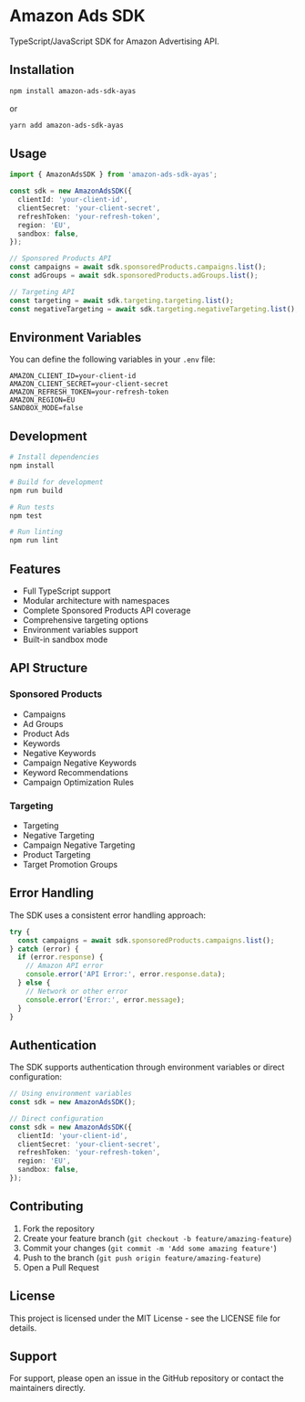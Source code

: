 # Amazon Ads SDK

TypeScript/JavaScript SDK for Amazon Advertising API.

## Installation

```bash
npm install amazon-ads-sdk-ayas
```

or

```bash
yarn add amazon-ads-sdk-ayas
```

## Usage

```typescript
import { AmazonAdsSDK } from 'amazon-ads-sdk-ayas';

const sdk = new AmazonAdsSDK({
  clientId: 'your-client-id',
  clientSecret: 'your-client-secret',
  refreshToken: 'your-refresh-token',
  region: 'EU',
  sandbox: false,
});

// Sponsored Products API
const campaigns = await sdk.sponsoredProducts.campaigns.list();
const adGroups = await sdk.sponsoredProducts.adGroups.list();

// Targeting API
const targeting = await sdk.targeting.targeting.list();
const negativeTargeting = await sdk.targeting.negativeTargeting.list();
```

## Environment Variables

You can define the following variables in your `.env` file:

```env
AMAZON_CLIENT_ID=your-client-id
AMAZON_CLIENT_SECRET=your-client-secret
AMAZON_REFRESH_TOKEN=your-refresh-token
AMAZON_REGION=EU
SANDBOX_MODE=false
```

## Development

```bash
# Install dependencies
npm install

# Build for development
npm run build

# Run tests
npm test

# Run linting
npm run lint
```

## Features

- Full TypeScript support
- Modular architecture with namespaces
- Complete Sponsored Products API coverage
- Comprehensive targeting options
- Environment variables support
- Built-in sandbox mode

## API Structure

### Sponsored Products

- Campaigns
- Ad Groups
- Product Ads
- Keywords
- Negative Keywords
- Campaign Negative Keywords
- Keyword Recommendations
- Campaign Optimization Rules

### Targeting

- Targeting
- Negative Targeting
- Campaign Negative Targeting
- Product Targeting
- Target Promotion Groups

## Error Handling

The SDK uses a consistent error handling approach:

```typescript
try {
  const campaigns = await sdk.sponsoredProducts.campaigns.list();
} catch (error) {
  if (error.response) {
    // Amazon API error
    console.error('API Error:', error.response.data);
  } else {
    // Network or other error
    console.error('Error:', error.message);
  }
}
```

## Authentication

The SDK supports authentication through environment variables or direct configuration:

```typescript
// Using environment variables
const sdk = new AmazonAdsSDK();

// Direct configuration
const sdk = new AmazonAdsSDK({
  clientId: 'your-client-id',
  clientSecret: 'your-client-secret',
  refreshToken: 'your-refresh-token',
  region: 'EU',
  sandbox: false,
});
```

## Contributing

1. Fork the repository
2. Create your feature branch (`git checkout -b feature/amazing-feature`)
3. Commit your changes (`git commit -m 'Add some amazing feature'`)
4. Push to the branch (`git push origin feature/amazing-feature`)
5. Open a Pull Request

## License

This project is licensed under the MIT License - see the LICENSE file for details.

## Support

For support, please open an issue in the GitHub repository or contact the maintainers directly.
